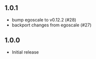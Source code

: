 1.0.1
-----

- bump egoscale to v0.12.2 (#28)
- backport changes from egoscale (#27)

1.0.0
-----

- Initial release
